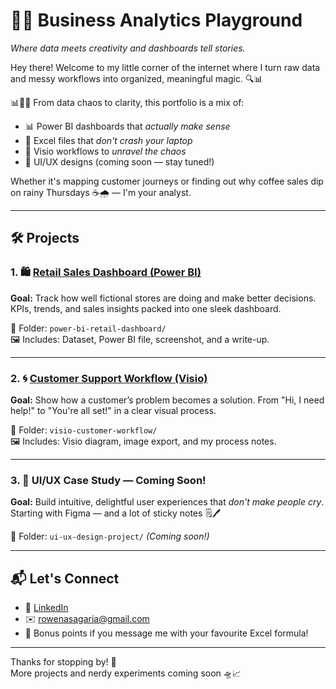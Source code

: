 

# 🧠✨ Business Analytics Playground
*Where data meets creativity and dashboards tell stories.*

Hey there! Welcome to my little corner of the internet where I turn raw data and messy workflows into organized, meaningful magic. 🔍📊


📊📁🔄 From data chaos to clarity, this portfolio is a mix of:

- 📊 Power BI dashboards that *actually make sense*
- 🧩 Excel files that *don't crash your laptop*
- 🔁 Visio workflows to *unravel the chaos*
- 🎨 UI/UX designs (coming soon — stay tuned!)

Whether it's mapping customer journeys or finding out why coffee sales dip on rainy Thursdays ☕🌧️ — I'm your analyst.

---

## 🛠️ Projects

### 1. 🛍️ [Retail Sales Dashboard (Power BI)](./power-bi-retail-dashboard/)
**Goal:** Track how well fictional stores are doing and make better decisions. KPIs, trends, and sales insights packed into one sleek dashboard.

📁 Folder: `power-bi-retail-dashboard/`  
🖼️ Includes: Dataset, Power BI file, screenshot, and a write-up.

---

### 2. 🌀 [Customer Support Workflow (Visio)](./visio-customer-workflow/)
**Goal:** Show how a customer’s problem becomes a solution. From "Hi, I need help!" to "You're all set!" in a clear visual process.

📁 Folder: `visio-customer-workflow/`  
🖼️ Includes: Visio diagram, image export, and my process notes.

---

### 3. 🎨 UI/UX Case Study — Coming Soon!
**Goal:** Build intuitive, delightful user experiences that *don't make people cry*. Starting with Figma — and a lot of sticky notes 🗒️🖊️

📁 Folder: `ui-ux-design-project/` *(Coming soon!)*

---


## 📬 Let's Connect

- 💼 [LinkedIn](https://www.linkedin.com/in/rowena-sagaria/)  
- ✉️ [rowenasagaria@gmail.com](mailto:rowenasagaria@gmail.com)  
- 🧁 Bonus points if you message me with your favourite Excel formula!


---

Thanks for stopping by! 🌈  
More projects and nerdy experiments coming soon 🛸📈
